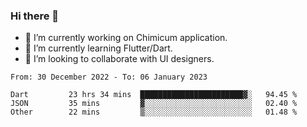 ### Hi there 👋

<!--
**devcat37/devcat37** is a ✨ _special_ ✨ repository because its `README.md` (this file) appears on your GitHub profile.-->


- 🔭 I’m currently working on Chimicum application.
- 🌱 I’m currently learning Flutter/Dart.
- 👯 I’m looking to collaborate with UI designers.
<!-- - 🤔 I’m looking for help with ... -->

<!--START_SECTION:waka-->

```text
From: 30 December 2022 - To: 06 January 2023

Dart         23 hrs 34 mins  ███████████████████████▓░   94.45 %
JSON         35 mins         ▓░░░░░░░░░░░░░░░░░░░░░░░░   02.40 %
Other        22 mins         ▒░░░░░░░░░░░░░░░░░░░░░░░░   01.48 %
```

<!--END_SECTION:waka-->
